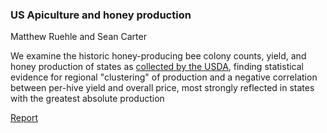 ### US Apiculture and honey production

Matthew Ruehle and Sean Carter

We examine the historic honey-producing bee colony counts, yield, and honey production of states as [collected by the USDA](https://www.nass.usda.gov/Surveys/Guide_to_NASS_Surveys/Bee_and_Honey/), finding statistical evidence for regional "clustering" of production and a negative correlation between per-hive yield and overall price, most strongly reflected in states with the greatest absolute production

[Report](report2.md)

